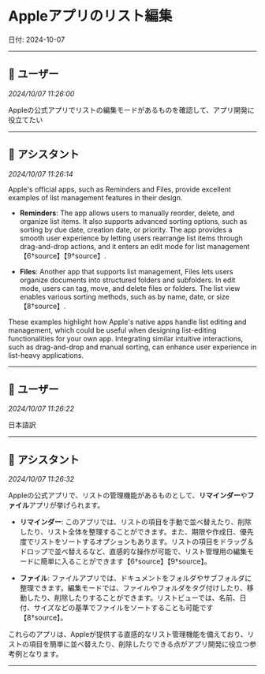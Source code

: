 # Appleアプリのリスト編集

日付: 2024-10-07

---

## 👤 ユーザー
*2024/10/07 11:26:00*

Appleの公式アプリでリストの編集モードがあるものを確認して、アプリ開発に役立てたい

---

## 🤖 アシスタント
*2024/10/07 11:26:14*

Apple's official apps, such as Reminders and Files, provide excellent examples of list management features in their design. 

- **Reminders**: The app allows users to manually reorder, delete, and organize list items. It also supports advanced sorting options, such as sorting by due date, creation date, or priority. The app provides a smooth user experience by letting users rearrange list items through drag-and-drop actions, and it enters an edit mode for list management【6†source】【9†source】.
  
- **Files**: Another app that supports list management, Files lets users organize documents into structured folders and subfolders. In edit mode, users can tag, move, and delete files or folders. The list view enables various sorting methods, such as by name, date, or size【8†source】.

These examples highlight how Apple's native apps handle list editing and management, which could be useful when designing list-editing functionalities for your own app. Integrating similar intuitive interactions, such as drag-and-drop and manual sorting, can enhance user experience in list-heavy applications.

---

## 👤 ユーザー
*2024/10/07 11:26:22*

日本語訳

---

## 🤖 アシスタント
*2024/10/07 11:26:32*

Appleの公式アプリで、リストの管理機能があるものとして、**リマインダー**や**ファイル**アプリが挙げられます。

- **リマインダー**: このアプリでは、リストの項目を手動で並べ替えたり、削除したり、リスト全体を整理することができます。また、期限や作成日、優先度でリストをソートするオプションもあります。リストの項目をドラッグ＆ドロップで並べ替えるなど、直感的な操作が可能で、リスト管理用の編集モードに簡単に入ることができます【6†source】【9†source】。

- **ファイル**: ファイルアプリでは、ドキュメントをフォルダやサブフォルダに整理できます。編集モードでは、ファイルやフォルダをタグ付けしたり、移動したり、削除したりすることができます。リストビューでは、名前、日付、サイズなどの基準でファイルをソートすることも可能です【8†source】。

これらのアプリは、Appleが提供する直感的なリスト管理機能を備えており、リストの項目を簡単に並べ替えたり、削除したりできる点がアプリ開発に役立つ参考例となります。

---
